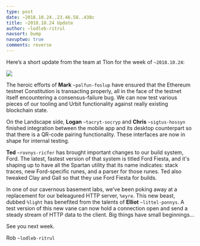 ```yaml
---
type: post
date: ~2018.10.24..23.46.58..438c
title: ~2018.10.24 Update
author: ~lodleb-ritrul
navsort: bump
navuptwo: true
comments: reverse
---
```

Here’s a short update from the team at Tlon for the week of `~2018.10.24`:

![](https://media.urbit.org/fora/updates/2018.10.24-update.jpg)

The heroic efforts of **Mark** `~palfun-foslup` have ensured that the Ethereum
testnet Constitution is transacting properly, all in the face of the testnet
itself encountering a consensus-failure bug. We can now test various pieces of our 
tooling and Urbit functionality against really existing blockchain state.

On the Landscape side, **Logan** `~tacryt-socryp` and **Chris** `~sigtus-hossyn`
finished integration between the mobile app and its desktop counterpart so that
there is a QR-code pairing functionality. These interfaces are now in shape for
internal testing.

**Ted** `~rovnys-ricfer` has brought important changes to our build system,
Ford. The latest, fastest version of that system is titled Ford Fiesta, and
it's shaping up to have all the Spartan utility that its name indicates: stack
traces, new Ford-specific runes, and a parser for those runes. Ted also tweaked
Clay and Gall so that they use Ford Fiesta for builds.

In one of our cavernous basement labs, we've been poking away at a replacement 
for our beleagured HTTP server, `%eyre`. This new beast, dubbed `%light` has 
benefited from the talents of **Elliot** `~littel-ponnys`. A test version of this new vane 
can now hold a connection open and send a steady stream of HTTP data to the client. 
Big things have small beginnings...

See you next week.

Rob `~lodleb-ritrul`

